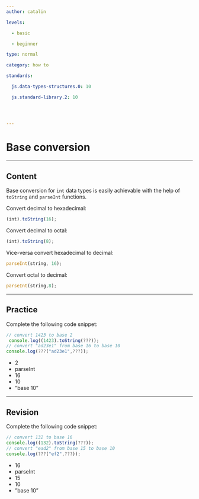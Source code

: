 ```yaml
---
author: catalin

levels:

  - basic

  - beginner

type: normal

category: how to

standards:

  js.data-types-structures.0: 10

  js.standard-library.2: 10




---
```


# Base conversion

---
## Content

Base conversion for `int` data types is easily achievable with the help of `toString` and `parseInt` functions. 

Convert decimal to hexadecimal:
```javascript
(int).toString(16);
```

Convert decimal to octal:
```javascript
(int).toString(8);
```
Vice-versa convert hexadecimal to decimal:
```javascript
parseInt(string, 16);
```
Convert octal to decimal:
```javascript
parseInt(string,8);

```

---
## Practice

Complete the following code snippet:
```javascript
// convert 1423 to base 2
 console.log((1423).toString(???));
// convert "ad23e1" from base 16 to base 10
console.log(???("ad23e1",???));
```

* 2
* parseInt
* 16
* 10
* ”base 10”

---
## Revision

Complete the following code snippet:
```javascript
// convert 132 to base 16
console.log((132).toString(???));
// convert "ead2" from base 15 to base 10
console.log(???("ef2",???));
```

* 16
* parseInt
* 15
* 10
* ”base 10”

